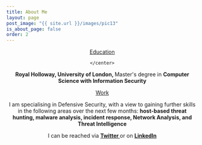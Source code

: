 ```yaml
---
title: About Me
layout: page
post_image: "{{ site.url }}/images/pic13"
is_about_page: false
order: 2
---
```


<p> 
    <center>
        <u>Education</u>
        
    </center>
    
</p>

<p>
    <center>
        <b>Royal Holloway, University of London, </b> Master's degree in <b>Computer Science with Information Security</b>
    </center>
</p>

<p>
    <center>
        <u>Work</u>
    </center>
</p>

<p>
    <center>
        I am specialising in Defensive Security, with a view to gaining further skills in the following areas over the next few months: <b> host-based threat hunting, malware analysis, incident response, Network Analysis, and Threat Intelligence </b>
    </center>
</p>

<p>
    <center>
        I can be reached via <b><a href="https://twitter.com/dipotwb"> Twitter </a></b> or on <b><a href = "https://www.linkedin.com/in/dipo-r-8a2a31141/"> LinkedIn </a></b>
    </center>